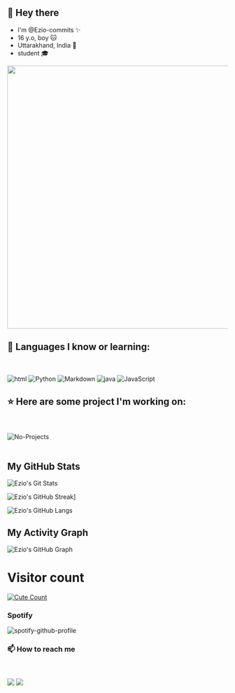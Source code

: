 ## 👋 Hey there

- I'm @Ezio-commits :sparkles:
- 16 y.o, boy :cat:
- Uttarakhand, India :round_pushpin:
- student :mortar_board:
<img src="https://te.legra.ph/file/1a7000442c7aae38d7f4d.jpg" width="600">

## :closed_book: Languages I know or learning:
<br><br>
![html](https://img.shields.io/badge/html-red.svg?style=for-the-badge&logo=html5&logoColor=white)
![Python](https://img.shields.io/badge/python-%230175C2.svg?style=for-the-badge&logo=python&logoColor=white)
![Markdown](https://img.shields.io/badge/markdown-black.svg?style=for-the-badge&logo=markdown&logoColor=white)
![java](https://img.shields.io/badge/java-blue.svg?style=for-the-badge&logo=java&logoColor=white)
![JavaScript](https://img.shields.io/badge/javascript-black.svg?style=for-the-badge&logo=javascript&logoColor=%23F7DF1E)

## :star: Here are some project I'm working on:
<br><br>
![No-Projects](https://img.shields.io/badge/none-black.svg?style=for-the-badge&logo=none&logoColor=white)
<br><br>

## My GitHub Stats

![Ezio's Git Stats](https://github-readme-stats.vercel.app/api?username=Ezio-commits&include_all_commits=true&count_private=true&theme=midnight-purple)

![Ezio's GitHub Streak](https://github-readme-streak-stats.herokuapp.com?user=Ezio-commits&theme=midnight-purple&border_radius=4.2)]

![Ezio's GitHub Langs](https://github-readme-stats.vercel.app/api/top-langs/?username=Ezio-commits&theme=midnight-purple&layout=compact&langs_count=6)

## My Activity Graph


![Ezio's GitHub Graph](https://activity-graph.herokuapp.com/graph?username=Ezio-commits&custom_title=My%20Graph&bg_color=241731&line=f20f80&color=f52f91&point=fdf5ea&hide_border=true&area=false&area_color=fdf5ea)

# Visitor count

<a href="https://t.me/EzioSenpai"><img alt="Cute Count" src="https://count.getloli.com/get/@Ezio-commits?theme=gelbooru" /></a>

### Spotify
![spotify-github-profile](https://spotify-github-profile.vercel.app/api/view?uid=0nahohpt0m2j4qzc8e9at83hx&cover_image=true&theme=novatorem&show_offline=false&background_color=121212&bar_color=53b14f&bar_color_cover=false)

### 📫 How to reach me
<br><br> 
[<img src="https://img.shields.io/badge/Telegram-%230175C2?style=for-the-badge&logo=telegram">](https://t.me/EzioSenpai)
[<img src="https://img.shields.io/badge/Email-brown?style=for-the-badge&logo=gmail">](mailto:eziodrafts@gmail.com)

<!--- edit the contact and anilist info later --->




<!---
Ezio-commits/Ezio-commits is a ✨ special ✨ repository because its `README.md` (this file) appears on your GitHub profile.
You can click the Preview link to take a look at your changes.
--->
